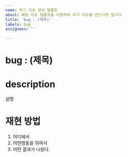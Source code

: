 ```yaml
---
name: 버그 이슈 생성 템플릿
about: 해당 이슈 템플릿을 이용하여 버그 이슈를 만드시면 됩니다.
title: 'bug : (제목)'
labels: bug
assignees: ''

---
```


# bug : (제목)
# description
설명
# 재현 방법
1. 어디에서
2. 어떤행동을 하여서
3. 어떤 결과가 나왔다.
